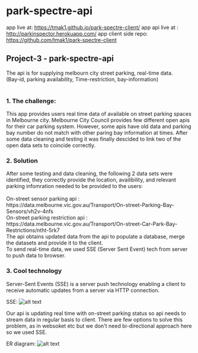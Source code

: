 # park-spectre-api

app live at: https://tmak1.github.io/park-spectre-client/
app api live at : http://parkinspector.herokuapp.com/
app client side repo: https://github.com/tmak1/park-spectre-client


<h2>Project-3 - park-spectre-api</h2>
The api is for supplying melbourn city street parking, real-time data.<br/>
(Bay-id, parking availability, Time-restriction, bay-information)<br/>
<br>
<h3>1. The challenge: </h3>
This app provides users real time data of available on street parking spaces in Melbourne city. Melbourne City Council provides few different open apis for their car parking system. However, some apis have old data and parking bay number do not match with other paring bay information at times. After some data cleaning and testing it was finally descided to link two of the open data sets to coincide correctly.<br/>

<h3>2. Solution</h3>
After some testing and data cleaning, the following 2 data sets were identified, they correctly provide the location, availibility, and relevant parking infomration needed to be provided to the users: 
<br> <br>
On-street sensor parking api :<br> https://data.melbourne.vic.gov.au/Transport/On-street-Parking-Bay-Sensors/vh2v-4nfs <br> 
On-street parking restriction api :<br>  https://data.melbourne.vic.gov.au/Transport/On-street-Car-Park-Bay-Restrictions/ntht-5rk7
<br>
The api obtains updated data from the api to populate a database, merge the datasets and provide it to the client.<br/>
To send real-time data, we used SSE (Server Sent Event) tech from server to push data to browser.
<br>

<h3>3. Cool technology</h3>
Server-Sent Events (SSE) is a server push technology enabling a client to receive automatic updates from a server via HTTP connection.<br/>

SSE: 
![alt text][logo]

[logo]: https://4.bp.blogspot.com/-ZQvpkvWYyhg/XLoKAGCdSpI/AAAAAAAAAV8/MFsEcdxBGC4RNWuHH9woD9TE-8SiL9AHgCLcBGAs/s1600/SSE.jpg

Our api is updating real time with on-street parking status so api needs to stream data in regular basis to client. There are few options to solve this problem, as in websoket etc but we don't need bi-directional approach here so we used SSE.


ER diagram: 
![alt text][logos]

[logos]: https://github.com/tmak1/park-spectre-api/blob/master/images/ER_Diagram.png "Logo Title Text 2"
